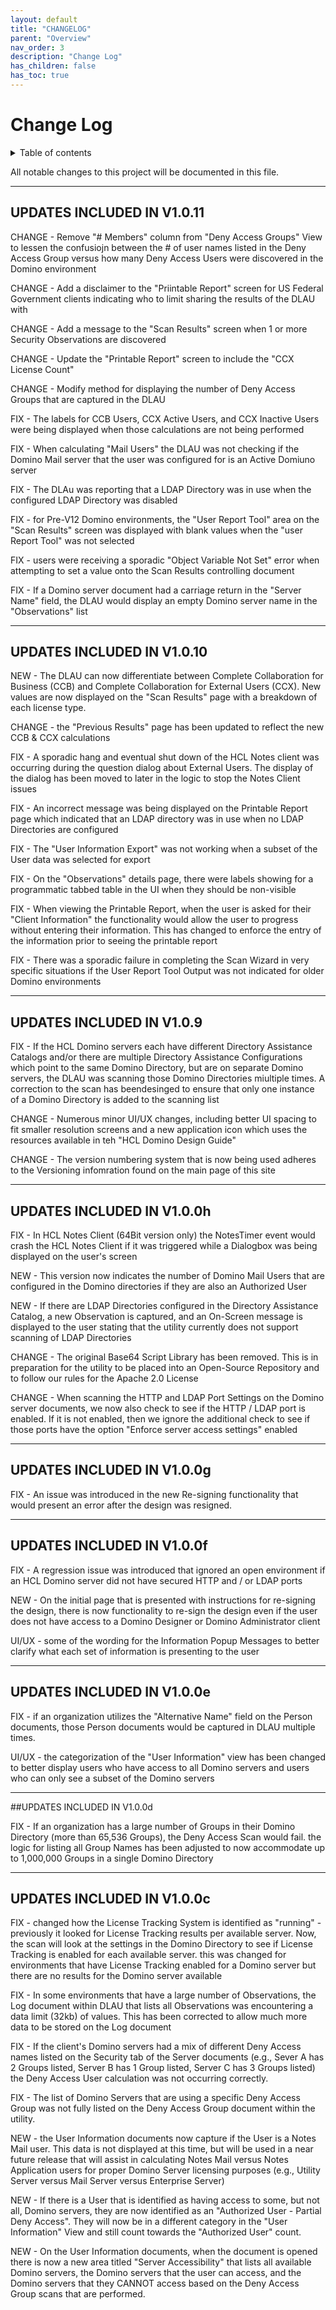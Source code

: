 ```yaml
---
layout: default
title: "CHANGELOG"
parent: "Overview"
nav_order: 3
description: "Change Log"
has_children: false
has_toc: true
---
```


# Change Log

<details close markdown="block">
  <summary>
    Table of contents
  </summary>
  {: .text-delta }
1. TOC
{:toc}
</details>

All notable changes to this project will be documented in this file.

___
## UPDATES INCLUDED IN V1.0.11

CHANGE - Remove "# Members" column from "Deny Access Groups" View to lessen the confusiojn between the # of user names listed in the Deny Access Group versus how many Deny Access Users were discovered in the Domino environment

CHANGE - Add a disclaimer to the "Priintable Report" screen for US Federal Government clients indicating who to limit sharing the results of the DLAU with

CHANGE - Add a message to the "Scan Results" screen when 1 or more Security Observations are discovered

CHANGE - Update the "Printable Report" screen to include the "CCX License Count"

CHANGE - Modify method for displaying the number of Deny Access Groups that are captured in the DLAU

FIX - The labels for CCB Users, CCX Active Users, and CCX Inactive Users were being displayed when those calculations are not being performed

FIX - When calculating "Mail Users" the DLAU was not checking if the Domino Mail server that the user was configured for is an Active Domiuno server

FIX - The DLAu was reporting that a LDAP Directory was in use when the configured LDAP Directory was disabled

FIX - for Pre-V12 Domino environments, the "User Report Tool" area on the "Scan Results" screen was displayed with blank values when the "user Report Tool" was not selected

FIX - users were receiving a sporadic "Object Variable Not Set" error when attempting to set a value onto the Scan Results controlling document

FIX - If a Domino server document had a carriage return in the "Server Name" field, the DLAU would display an empty Domino server name in the "Observations" list

___
## UPDATES INCLUDED IN V1.0.10

NEW - The DLAU can now differentiate between Complete Collaboration for Business (CCB) and Complete Collaboration for External Users (CCX). New values are now displayed on the "Scan Results" page with a breakdown of each license type.

CHANGE - the "Previous Results" page has been updated to reflect the new CCB & CCX calculations

FIX - A sporadic hang and eventual shut down of the HCL Notes client was occurring during the question dialog about External Users. The display of the dialog has been moved to later in the logic to stop the Notes Client issues

FIX - An incorrect message was being displayed on the Printable Report page which indicated that an LDAP directory was in use when no LDAP Directories are configured

FIX - The "User Information Export" was not working when a subset of the User data was selected for export

FIX - On the "Observations" details page, there were labels showing for a programmatic tabbed table in the UI when they should be non-visible

FIX - When viewing the Printable Report, when the user is asked for their "Client Information" the functionality would allow the user to progress without entering their information. This has changed to enforce the entry of the information prior to seeing the printable report

FIX - There was a sporadic failure in completing the Scan Wizard in very specific situations if the User Report Tool Output was not indicated for older Domino environments

___
## UPDATES INCLUDED IN V1.0.9

FIX - If the HCL Domino servers each have different Directory Assistance Catalogs and/or there are multiple Directory Assistance Configurations which point to the same Domino Directory, but are on separate Domino servers, the DLAU was scanning those Domino Directories miultiple times. A correction to the scan has beendesinged to ensure that only one instance of a Domino Directory is added to the scanning list

CHANGE - Numerous minor UI/UX changes, including better UI spacing to fit smaller resolution screens and a new application icon which uses the resources available in teh "HCL Domino Design Guide"

CHANGE - The version numbering system that is now being used adheres to the Versioning infomration found on the main page of this site

---
## UPDATES INCLUDED IN V1.0.0h

FIX - In HCL Notes Client (64Bit version only) the NotesTimer event would crash the HCL Notes Client if it was triggered while a Dialogbox was being displayed on the user's screen

NEW - This version now indicates the number of Domino Mail Users that are configured in the Domino directories if they are also an Authorized User

NEW - If there are LDAP Directories configured in the Directory Assistance Catalog, a new Observation is captured, and an On-Screen message is displayed to the user stating that the utility currently does not support scanning of LDAP Directories

CHANGE - The original Base64 Script Library has been removed. This is in preparation for the utility to be placed into an Open-Source Repository and to follow our rules for the Apache 2.0 License

CHANGE - When scanning the HTTP and LDAP Port Settings on the Domino server documents, we now also check to see if the HTTP / LDAP port is enabled. If it is not enabled, then we ignore the additional check to see if those ports have the option "Enforce server access settings" enabled

___
## UPDATES INCLUDED IN V1.0.0g

FIX - An issue was introduced in the new Re-signing functionality that would present an error after the design was resigned.

___
## UPDATES INCLUDED IN V1.0.0f

FIX - A regression issue was introduced that ignored an open environment if an HCL Domino server did not have secured HTTP and / or LDAP ports

NEW - On the initial page that is presented with instructions for re-signing the design, there is now functionality to re-sign the design even if the user does not have access to a Domino Designer or Domino Administrator client

UI/UX - some of the wording for the Information Popup Messages to better clarify what each set of information is presenting to the user
 
___
## UPDATES INCLUDED IN V1.0.0e

FIX - if an organization utilizes the "Alternative Name" field on the Person documents, those Person documents would be captured in DLAU multiple times.

UI/UX - the categorization of the "User Information" view has been changed to better display users who have access to all Domino servers and users who can only see a subset of the Domino servers

___
##UPDATES INCLUDED IN V1.0.0d

FIX - If an organization has a large number of Groups in their Domino Directory (more than 65,536 Groups), the Deny Access Scan would fail. the logic for listing all Group Names has been adjusted to now accommodate up to 1,000,000 Groups in a single Domino Directory

___
## UPDATES INCLUDED IN V1.0.0c

FIX - changed how the License Tracking System is identified as "running" - previously it looked for License Tracking results per available server. Now, the scan will look at the settings in the Domino Directory to see if License Tracking is enabled for each available server. this was changed for environments that have License Tracking enabled for a Domino server but there are no results for the Domino server available

FIX - In some environments that have a large number of Observations, the Log document within DLAU that lists all Observations was encountering a data limit (32kb) of values. This has been corrected to allow much more data to be stored on the Log document

FIX - If the client's Domino servers had a mix of different Deny Access names listed on the Security tab of the Server documents (e.g., Sever A has 2 Groups listed, Server B has 1 Group listed, Server C has 3 Groups listed) the Deny Access User calculation was not occurring correctly.

FIX - The list of Domino Servers that are using a specific Deny Access Group was not fully listed on the Deny Access Group document within the utility.

NEW - the User Information documents now capture if the User is a Notes Mail user. This data is not displayed at this time, but will be used in a near future release that will assist in calculating Notes Mail versus Notes Application users for proper Domino Server licensing purposes (e.g., Utility Server versus Mail Server versus Enterprise Server)

NEW - If there is a User that is identified as having access to some, but not all, Domino servers, they are now identified as an "Authorized User - Partial Deny Access". They will now be in a different category in the "User Information" View and still count towards the "Authorized User" count.

NEW - On the User Information documents, when the document is opened there is now a new area titled "Server Accessibility" that lists all available Domino servers, the Domino servers that the user can access, and the Domino servers that they CANNOT access based on the Deny Access Group scans that are performed.
